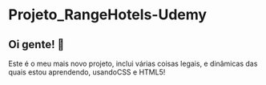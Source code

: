 # Projeto_RangeHotels-Udemy

## Oi gente! 👋

Este é o meu mais novo projeto, inclui várias coisas legais, e dinâmicas das quais estou aprendendo, usandoCSS e HTML5!
